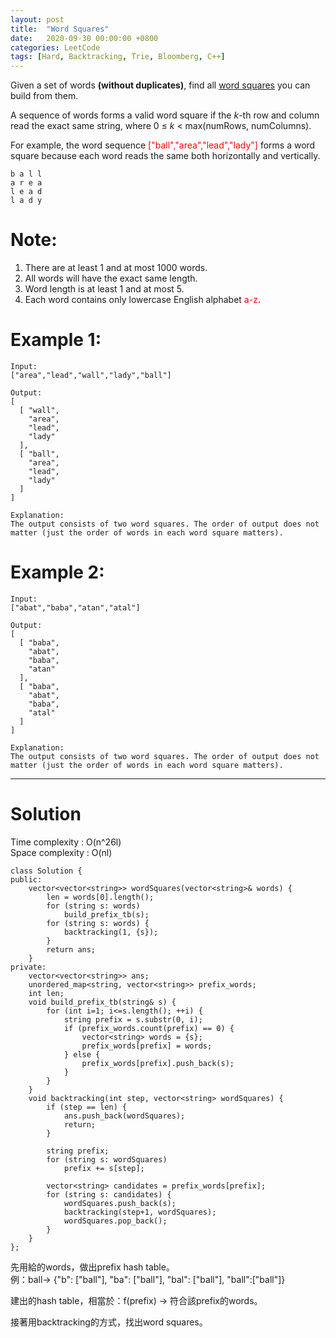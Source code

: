 ```yaml
---
layout: post
title:  "Word Squares"
date:   2020-09-30 00:00:00 +0800
categories: LeetCode
tags: [Hard, Backtracking, Trie, Bloomberg, C++]
---
```

Given a set of words **(without duplicates)**, find all [word squares](https://en.wikipedia.org/wiki/Word_square) you can build from them.  

A sequence of words forms a valid word square if the *k*-th row and column read the exact same string, where 0 ≤ *k* < max(numRows, numColumns).  

For example, the word sequence <font color="red">["ball","area","lead","lady"]</font> forms a word square because each word reads the same both horizontally and vertically.  

	b a l l
	a r e a
	l e a d
	l a d y

# Note:  
1. There are at least 1 and at most 1000 words.
2. All words will have the exact same length.
3. Word length is at least 1 and at most 5.
4. Each word contains only lowercase English alphabet <font color="red">a-z</font>.

# Example 1:  
	Input:
	["area","lead","wall","lady","ball"]

	Output:
	[
	  [ "wall",
	    "area",
	    "lead",
	    "lady"
	  ],
	  [ "ball",
	    "area",
	    "lead",
	    "lady"
	  ]
	]

	Explanation:
	The output consists of two word squares. The order of output does not matter (just the order of words in each word square matters).

# Example 2:  
	Input:
	["abat","baba","atan","atal"]

	Output:
	[
	  [ "baba",
	    "abat",
	    "baba",
	    "atan"
	  ],
	  [ "baba",
	    "abat",
	    "baba",
	    "atal"
	  ]
	]

	Explanation:
	The output consists of two word squares. The order of output does not matter (just the order of words in each word square matters).

______________________  

# Solution

Time complexity : O(n^26l)  
Space complexity : O(nl)  

	class Solution {
	public:
	    vector<vector<string>> wordSquares(vector<string>& words) {
	        len = words[0].length();
	        for (string s: words)
	            build_prefix_tb(s);
	        for (string s: words) {
	            backtracking(1, {s});
	        }
	        return ans;
	    }
	private:
	    vector<vector<string>> ans;
	    unordered_map<string, vector<string>> prefix_words;
	    int len;
	    void build_prefix_tb(string& s) {
	        for (int i=1; i<=s.length(); ++i) {
	            string prefix = s.substr(0, i);
	            if (prefix_words.count(prefix) == 0) {
	                vector<string> words = {s};
	                prefix_words[prefix] = words;
	            } else {
	                prefix_words[prefix].push_back(s);
	            }
	        }
	    }
	    void backtracking(int step, vector<string> wordSquares) {
	        if (step == len) {
	            ans.push_back(wordSquares);
	            return;
	        }
	        
	        string prefix;
	        for (string s: wordSquares)
	            prefix += s[step];
	        
	        vector<string> candidates = prefix_words[prefix];
	        for (string s: candidates) {
	            wordSquares.push_back(s);
	            backtracking(step+1, wordSquares);
	            wordSquares.pop_back();
	        }
	    }
	};

先用給的words，做出prefix hash table。  
例：ball-> {"b": ["ball"], "ba": ["ball"], "bal": ["ball"], "ball":["ball"]}  

建出的hash table，相當於：f(prefix) → 符合該prefix的words。  

接著用backtracking的方式，找出word squares。